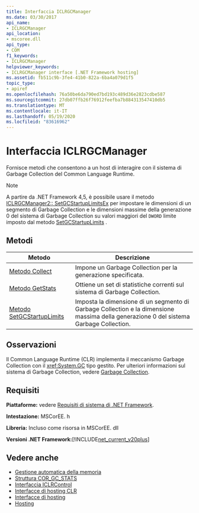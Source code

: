 ```yaml
---
title: Interfaccia ICLRGCManager
ms.date: 03/30/2017
api_name:
- ICLRGCManager
api_location:
- mscoree.dll
api_type:
- COM
f1_keywords:
- ICLRGCManager
helpviewer_keywords:
- ICLRGCManager interface [.NET Framework hosting]
ms.assetid: fb511c9b-3fe4-41b0-822a-6ba4a079d1f5
topic_type:
- apiref
ms.openlocfilehash: 76a50be6da790ed7bd193c489d36e2823cdbe587
ms.sourcegitcommit: 27db07ffb26f76912feefba7b884313547410db5
ms.translationtype: MT
ms.contentlocale: it-IT
ms.lasthandoff: 05/19/2020
ms.locfileid: "83616962"
---
```

# <a name="iclrgcmanager-interface"></a>Interfaccia ICLRGCManager
Fornisce metodi che consentono a un host di interagire con il sistema di Garbage Collection del Common Language Runtime.  
  
> [!NOTE]
> A partire da .NET Framework 4,5, è possibile usare il metodo [ICLRGCManager2:: SetGCStartupLimitsEx](../../../../docs/framework/unmanaged-api/hosting/iclrgcmanager2-setgcstartuplimitsex-method.md) per impostare le dimensioni di un segmento di Garbage Collection e le dimensioni massime della generazione 0 del sistema di Garbage Collection su valori maggiori del `DWORD` limite imposto dal metodo [SetGCStartupLimits](iclrgcmanager-setgcstartuplimits-method.md) .  
  
## <a name="methods"></a>Metodi  
  
|Metodo|Descrizione|  
|------------|-----------------|  
|[Metodo Collect](iclrgcmanager-collect-method.md)|Impone un Garbage Collection per la generazione specificata.|  
|[Metodo GetStats](iclrgcmanager-getstats-method.md)|Ottiene un set di statistiche correnti sul sistema di Garbage Collection.|  
|[Metodo SetGCStartupLimits](iclrgcmanager-setgcstartuplimits-method.md)|Imposta la dimensione di un segmento di Garbage Collection e la dimensione massima della generazione 0 del sistema Garbage Collection.|  
  
## <a name="remarks"></a>Osservazioni  
 Il Common Language Runtime (CLR) implementa il meccanismo Garbage Collection con il <xref:System.GC> tipo gestito. Per ulteriori informazioni sul sistema di Garbage Collection, vedere [Garbage Collection](../../../standard/garbage-collection/index.md).  
  
## <a name="requirements"></a>Requisiti  
 **Piattaforme:** vedere [Requisiti di sistema di .NET Framework](../../get-started/system-requirements.md).  
  
 **Intestazione:** MSCorEE. h  
  
 **Libreria:** Incluso come risorsa in MSCorEE. dll  
  
 **Versioni .NET Framework:**[!INCLUDE[net_current_v20plus](../../../../includes/net-current-v20plus-md.md)]  
  
## <a name="see-also"></a>Vedere anche

- [Gestione automatica della memoria](../../../standard/automatic-memory-management.md)
- [Struttura COR_GC_STATS](cor-gc-stats-structure.md)
- [Interfaccia ICLRControl](iclrcontrol-interface.md)
- [Interfacce di hosting CLR](clr-hosting-interfaces.md)
- [Interfacce di hosting](hosting-interfaces.md)
- [Hosting](index.md)
